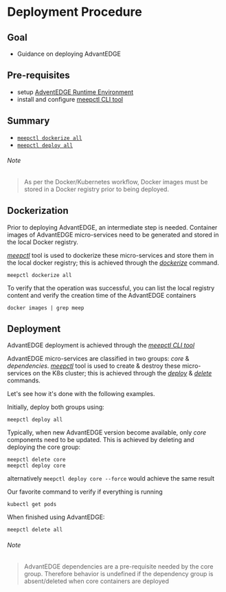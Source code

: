 # Deployment Procedure
## Goal
- Guidance on deploying AdvantEDGE

## Pre-requisites
- setup [AdventEDGE Runtime Environment](setup_runtime.md)
- install and configure [meepctl CLI tool](meepctl/meepctl.md)

## Summary
- [`meepctl dockerize all`](#dockerization)
- [`meepctl deploy all`](#deployment)

###### Note
> As per the Docker/Kubernetes workflow, Docker images must be stored in a Docker registry prior to being deployed.

## Dockerization
Prior to deploying AdvantEDGE, an intermediate step is needed.
Container images of AdvantEDGE micro-services need to be generated and stored in the local Docker registry.

[_meepctl_](meepctl/meepctl.md) tool is used to dockerize these micro-services and store them in the local docker registry; this is achieved through the [_dockerize_](meepctl/meepctl_dockerize.md) command.

```
meepctl dockerize all
```

To verify that the operation was successful, you can list the local registry content and verify the creation time of the AdvantEDGE containers
```
docker images | grep meep
```

## Deployment
AdvantEDGE deployment is achieved through the [_meepctl CLI tool_](meepctl/meepctl.md)

AdvantEDGE micro-services are classified in two groups: _core_ & _dependencies_. [_meepctl_](meepctl/meepctl.md) tool is used to create & destroy these micro-services on the K8s cluster; this is achieved through the [_deploy_](meepctl/meepctl_deploy.md) & [_delete_](meepctl/meepctl_delete.md) commands.

Let's see how it's done with the following examples.

Initially, deploy both groups using:
```
meepctl deploy all
```
Typically, when new AdvantEDGE version become available, only _core_ components need to be updated.
This is achieved by deleting and deploying the core group:
```
meepctl delete core
meepctl deploy core
```
alternatively
`meepctl deploy core --force` would achieve the same result

Our favorite command to verify if everything is running
```
kubectl get pods
```

When finished using AdvantEDGE:
```
meepctl delete all
```
###### Note
> AdvantEDGE dependencies are a pre-requisite needed by the core group. Therefore behavior is undefined if the dependency group is absent/deleted when core containers are deployed
